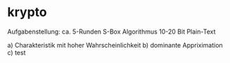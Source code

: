 # krypto

Aufgabenstellung: ca. 5-Runden S-Box Algorithmus
10-20 Bit Plain-Text

a) Charakteristik mit hoher Wahrscheinlichkeit
b) dominante Appriximation
c) test
